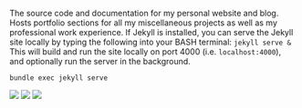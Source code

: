 The source code and documentation for my personal website and blog. Hosts portfolio sections for all my miscellaneous projects as well as my professional work experience. 
If Jekyll is installed, you can serve the Jekyll site locally by typing the following into your BASH terminal: `jekyll serve &` This will build and run the site locally on port 4000 (i.e. `localhost:4000`), and optionally run the server in the background.

```text
bundle exec jekyll serve
```

<img src="https://img.shields.io/badge/Version-1.0.0-blue.svg" /> <img src="https://img.shields.io/badge/license-GNU-red.svg" /> <img src="https://img.shields.io/badge/type-project-yellow.svg" />

